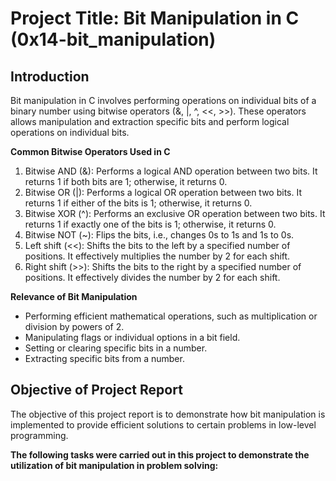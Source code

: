# Project Title: Bit Manipulation in C (0x14-bit_manipulation)

## Introduction

Bit manipulation in C involves performing operations on individual bits of a binary number using bitwise operators (&, |, ^, <<, >>). These operators allows manipulation and extraction specific bits and perform logical operations on individual bits.

**Common Bitwise Operators Used in C**

1. Bitwise AND (&): Performs a logical AND operation between two bits. It returns 1 if both bits are 1; otherwise, it returns 0.
2. Bitwise OR (|): Performs a logical OR operation between two bits. It returns 1 if either of the bits is 1; otherwise, it returns 0.
3. Bitwise XOR (^): Performs an exclusive OR operation between two bits. It returns 1 if exactly one of the bits is 1; otherwise, it returns 0.
4. Bitwise NOT (~): Flips the bits, i.e., changes 0s to 1s and 1s to 0s.
5. Left shift (<<): Shifts the bits to the left by a specified number of positions. It effectively multiplies the number by 2 for each shift.
6. Right shift (>>): Shifts the bits to the right by a specified number of positions. It effectively divides the number by 2 for each shift.

**Relevance of Bit Manipulation**

- Performing efficient mathematical operations, such as multiplication or division by powers of 2.
- Manipulating flags or individual options in a bit field.
- Setting or clearing specific bits in a number.
- Extracting specific bits from a number.

## Objective of Project Report

The objective of this project report is to demonstrate how bit manipulation is implemented to provide efficient solutions to certain problems in low-level programming.

**The following tasks were carried out in this project to demonstrate the utilization of bit manipulation in problem solving:**


